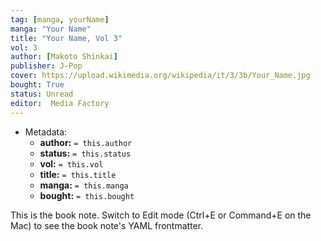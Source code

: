 ```yaml
---
tag: [manga, yourName]
manga: "Your Name"
title: "Your Name, Vol 3"
vol: 3
author: [Makoto Shinkai]
publisher: J-Pop
cover: https://upload.wikimedia.org/wikipedia/it/3/3b/Your_Name.jpg
bought: True
status: Unread
editor:  Media Factory
---
```



- Metadata:
	- **author:** `= this.author`
	- **status:** `= this.status`
	- **vol:** `= this.vol`
	- **title:** `= this.title`
	- **manga:** `= this.manga`
	- **bought:** `= this.bought`

This is the book note. Switch to Edit mode (Ctrl+E or Command+E on the Mac) to see the book note's YAML frontmatter.